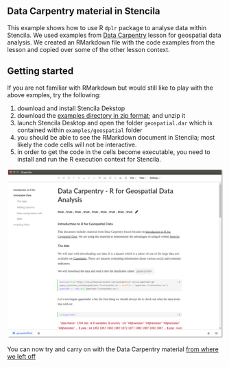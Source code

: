 ## Data Carpentry material in Stencila

This example shows how to use R `dplr` package to analyse data within Stencila. We used examples from [Data Carpentry](http://www.datacarpentry.org) lesson 
for geospatial data analysis. We created an RMarkdown file with the code examples from the lesson and copied over some of the
other lesson context.

## Getting started

If you are not familiar with RMarkdown but would still like to play with the above exmples, try the following:
1) download and install Stencila Dekstop
2) download the [examples directory in zip format](https://github.com/stencila/examples/archive/master.zip); and unzip it
3) launch Stencila Desktop and open the folder `geospatial.dar` which is contained within `examples/geospatial` folder
4) you should be able to see the RMarkdown document in Stencila; most likely the code cells will not be interactive.
5) in order to get the code in the cells become executable, you need to install and run the R execution context for Stencila.

![Geospatial example](geospatial-stencila.png)

You can now try and carry on with the Data Carpentry material [from where we left off](http://www.datacarpentry.org/r-intro-geospatial/10-dplyr/#count-and-n)

